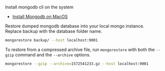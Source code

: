 Install mongodb cli on the system

-	[Install Mongodb on MacOS](https://docs.mongodb.com/manual/tutorial/install-mongodb-on-os-x)

Restore dumped mongodb database into your local mongo instance. Replace backup with the database folder name.

```bash
mongorestore backup/ --host localhost:9001
```

To restore from a compressed archive file, run `mongorestore` with both the `--gzip` command and the `--archive` options.

```bash
mongorestore --gzip --archive=1572541233.gz --host localhost:9001
```
